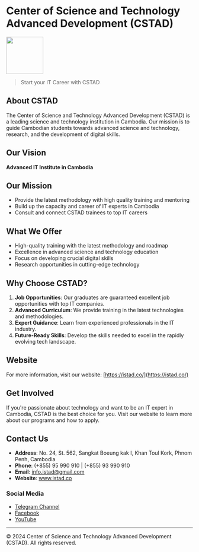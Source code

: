 # Center of Science and Technology Advanced Development (CSTAD)

<img src="[https://your-image-url.type](https://istad.co/resources/img/logo_md.png)" width="100" height="100">

> Start your IT Career with CSTAD

## About CSTAD

The Center of Science and Technology Advanced Development (CSTAD) is a leading science and technology institution in Cambodia. Our mission is to guide Cambodian students towards advanced science and technology, research, and the development of digital skills.

## Our Vision

**Advanced IT Institute in Cambodia**

## Our Mission

- Provide the latest methodology with high quality training and mentoring
- Build up the capacity and career of IT experts in Cambodia
- Consult and connect CSTAD trainees to top IT careers

## What We Offer

- High-quality training with the latest methodology and roadmap
- Excellence in advanced science and technology education
- Focus on developing crucial digital skills
- Research opportunities in cutting-edge technology

## Why Choose CSTAD?

1. **Job Opportunities**: Our graduates are guaranteed excellent job opportunities with top IT companies.
2. **Advanced Curriculum**: We provide training in the latest technologies and methodologies.
3. **Expert Guidance**: Learn from experienced professionals in the IT industry.
4. **Future-Ready Skills**: Develop the skills needed to excel in the rapidly evolving tech landscape.

## Website

For more information, visit our website: [https://istad.co/](https://istad.co/)

## Get Involved

If you're passionate about technology and want to be an IT expert in Cambodia, CSTAD is the best choice for you. Visit our website to learn more about our programs and how to apply.

## Contact Us

- **Address**: No. 24, St. 562, Sangkat Boeung kak I, Khan Toul Kork, Phnom Penh, Cambodia
- **Phone**: (+855) 95 990 910 | (+855) 93 990 910
- **Email**: info.istad@gmail.com
- **Website**: www.istad.co

### Social Media

- [Telegram Channel](https://t.me/istadkh)
- [Facebook](https://www.facebook.com/istad.co)
- [YouTube](https://www.youtube.com/@istad)

---

© 2024 Center of Science and Technology Advanced Development (CSTAD). All rights reserved.
